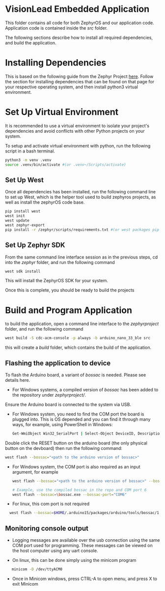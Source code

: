 # VisionLead Embedded Application

This folder contains all code for both ZephyrOS and our application code. Application code is contained inside the *src* folder.

The following sections describe how to install all required dependencies, and build the application.

# Installing Dependencies

This is based on the following guide from the Zephyr Project [here](https://docs.zephyrproject.org/latest/develop/getting_started/index.html#).
Follow the section for installing dependencies that can be found on that page for your respective operating system, and then install python3 virtual environment.

# Set Up Virtual Environment
It is recommended to use a virtual environment to isolate your project's dependencies and avoid conflicts with other Python projects on your system.

To setup and activate virtual environment with python, run the following script in a bash terminal.

```sh
python3 -m venv .venv 
source .venv/bin/activate #(or .venv~/Scripts/activate)
```

## Set Up West
Once all dependencies has been installed, run the following command line to set up West, which is the helper tool used to build zephyros projects, as well as install the zephyrOS code base.

```sh
pip install west
west init 
west update 
west zephyr-export
pip install -r /zephyr/scripts/requirements.txt #(or west packages pip --install)
```

## Set Up Zephyr SDK

From the same command line interface session as in the previous steps, cd into the *zephyr* folder, and run the following command

```sh
west sdk install
```

This will install the ZephyrOS SDK for your system. 

Once this is complete, you should be ready to build the projects

# Build and Program Application

to build the application, open a command line interface  to the *zephyrproject* folder, and run the following command

```sh
west build -S cdc-acm-console -p always -b arduino_nano_33_ble src
```

this will create a *build* folder, which contains the build of the application. 

## Flashing the application to device

To flash the Arduino board, a variant of *bossac* is needed. Please see details here.

  - For Windows systems, a compiled version of *bossac* has been added to the repository under *zephyrproject/*.

Ensure the Arduino board is connected to the system via USB.

 - For Windows system, you need to find the COM port the board is plugged into. This is OS depended and you can find it through many ways, for example, using PowerShell in Windows:

    ```sh
    Get-WmiObject Win32_SerialPort | Select-Object DeviceID, Description
    ```

Double click the RESET button on the arduino board (the only physical button on the devboard) then run the following command:

```sh
west flash --bossac="<path to the arduino version of bossac>"
```
  - For Windows system, the COM port is also required as an input   argument, for example
    ```sh
    west flash --bossac="<path to the arduino version of bossac>" --bossac-port="<COM port>"
    
    # Example, use the compiled bossac in the repo and COM port 6
    west flash --bossac=\bossac.exe --bossac-port="COM6"
    ```
  - For linux, this com port is not required
  ```sh
    west flash --bossac=$HOME/.arduino15/packages/arduino/tools/bossac/1.9.1-arduino2/bossac
  ```


## Monitoring console output

 - Logging messages are available over the usb connection using the same COM port used for programming. These messages can be viewed on the host computer using any uart console. 

 - On linux, this can be done simply using the minicom program

 ```sh
    minicom -D /dev/ttyACM0
 ```
 - Once in Minicom windows, press CTRL-A to open menu, and press X to exit Minicom